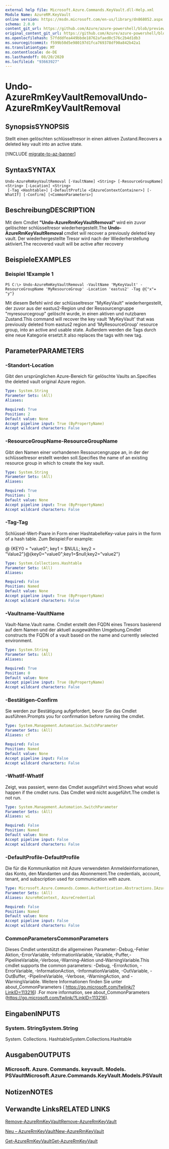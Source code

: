 ```yaml
---
external help file: Microsoft.Azure.Commands.KeyVault.dll-Help.xml
Module Name: AzureRM.KeyVault
online version: https://msdn.microsoft.com/en-us/library/dn868052.aspx
schema: 2.0.0
content_git_url: https://github.com/Azure/azure-powershell/blob/preview/src/ResourceManager/KeyVault/Commands.KeyVault/help/Undo-AzureRmKeyVaultRemoval.md
original_content_git_url: https://github.com/Azure/azure-powershell/blob/preview/src/ResourceManager/KeyVault/Commands.KeyVault/help/Undo-AzureRmKeyVaultRemoval.md
ms.openlocfilehash: 57fdddfea449bbde18762afaed0c576c2b4d1db3
ms.sourcegitcommit: f599b50d5e980197d1fca769378df90a842b42a1
ms.translationtype: MT
ms.contentlocale: de-DE
ms.lasthandoff: 08/20/2020
ms.locfileid: "93663927"
---
```

# <span data-ttu-id="00ba1-101">Undo-AzureRmKeyVaultRemoval</span><span class="sxs-lookup"><span data-stu-id="00ba1-101">Undo-AzureRmKeyVaultRemoval</span></span>

## <span data-ttu-id="00ba1-102">Synopsis</span><span class="sxs-lookup"><span data-stu-id="00ba1-102">SYNOPSIS</span></span>
<span data-ttu-id="00ba1-103">Stellt einen gelöschten schlüsseltresor in einen aktiven Zustand.</span><span class="sxs-lookup"><span data-stu-id="00ba1-103">Recovers a deleted key vault into an active state.</span></span>

[!INCLUDE [migrate-to-az-banner](../../includes/migrate-to-az-banner.md)]

## <span data-ttu-id="00ba1-104">Syntax</span><span class="sxs-lookup"><span data-stu-id="00ba1-104">SYNTAX</span></span>

```
Undo-AzureRmKeyVaultRemoval [-VaultName] <String> [-ResourceGroupName] <String> [-Location] <String>
 [-Tag <Hashtable>] [-DefaultProfile <IAzureContextContainer>] [-WhatIf] [-Confirm] [<CommonParameters>]
```

## <span data-ttu-id="00ba1-105">Beschreibung</span><span class="sxs-lookup"><span data-stu-id="00ba1-105">DESCRIPTION</span></span>
<span data-ttu-id="00ba1-106">Mit dem Cmdlet **"Undo-AzureRmKeyVaultRemoval"** wird ein zuvor gelöschter schlüsseltresor wiederhergestellt.</span><span class="sxs-lookup"><span data-stu-id="00ba1-106">The **Undo-AzureRmKeyVaultRemoval** cmdlet will recover a previously deleted key vault.</span></span> <span data-ttu-id="00ba1-107">Der wiederhergestellte Tresor wird nach der Wiederherstellung aktiviert.</span><span class="sxs-lookup"><span data-stu-id="00ba1-107">The recovered vault will be active after recovery</span></span>

## <span data-ttu-id="00ba1-108">Beispiele</span><span class="sxs-lookup"><span data-stu-id="00ba1-108">EXAMPLES</span></span>

### <span data-ttu-id="00ba1-109">Beispiel 1</span><span class="sxs-lookup"><span data-stu-id="00ba1-109">Example 1</span></span>
```
PS C:\> Undo-AzureRmKeyVaultRemoval -VaultName 'MyKeyVault' -ResourceGroupName 'MyResourceGroup' -Location 'eastus2' -Tag @{"x"= "y"}
```

<span data-ttu-id="00ba1-110">Mit diesem Befehl wird der schlüsseltresor "MyKeyVault" wiederhergestellt, der zuvor aus der eastus2-Region und der Ressourcengruppe "myresourcegroup" gelöscht wurde, in einen aktiven und nutzbaren Zustand.</span><span class="sxs-lookup"><span data-stu-id="00ba1-110">This command will recover the key vault 'MyKeyVault' that was previously deleted from eastus2 region and 'MyResourceGroup' resource group, into an active and usable state.</span></span> <span data-ttu-id="00ba1-111">Außerdem werden die Tags durch eine neue Kategorie ersetzt.</span><span class="sxs-lookup"><span data-stu-id="00ba1-111">It also replaces the tags with new tag.</span></span>

## <span data-ttu-id="00ba1-112">Parameter</span><span class="sxs-lookup"><span data-stu-id="00ba1-112">PARAMETERS</span></span>

### <span data-ttu-id="00ba1-113">-Standort</span><span class="sxs-lookup"><span data-stu-id="00ba1-113">-Location</span></span>
<span data-ttu-id="00ba1-114">Gibt den ursprünglichen Azure-Bereich für gelöschte Vaults an.</span><span class="sxs-lookup"><span data-stu-id="00ba1-114">Specifies the deleted vault original Azure region.</span></span>

```yaml
Type: System.String
Parameter Sets: (All)
Aliases: 

Required: True
Position: 2
Default value: None
Accept pipeline input: True (ByPropertyName)
Accept wildcard characters: False
```

### <span data-ttu-id="00ba1-115">-ResourceGroupName</span><span class="sxs-lookup"><span data-stu-id="00ba1-115">-ResourceGroupName</span></span>
<span data-ttu-id="00ba1-116">Gibt den Namen einer vorhandenen Ressourcengruppe an, in der der schlüsseltresor erstellt werden soll.</span><span class="sxs-lookup"><span data-stu-id="00ba1-116">Specifies the name of an existing resource group in which to create the key vault.</span></span>

```yaml
Type: System.String
Parameter Sets: (All)
Aliases: 

Required: True
Position: 1
Default value: None
Accept pipeline input: True (ByPropertyName)
Accept wildcard characters: False
```

### <span data-ttu-id="00ba1-117">-Tag</span><span class="sxs-lookup"><span data-stu-id="00ba1-117">-Tag</span></span>
<span data-ttu-id="00ba1-118">Schlüssel-Wert-Paare in Form einer Hashtabelle</span><span class="sxs-lookup"><span data-stu-id="00ba1-118">Key-value pairs in the form of a hash table.</span></span> <span data-ttu-id="00ba1-119">Zum Beispiel:</span><span class="sxs-lookup"><span data-stu-id="00ba1-119">For example:</span></span>

<span data-ttu-id="00ba1-120">@ {KEY0 = "value0"; key1 = $NULL; key2 = "Value2"}</span><span class="sxs-lookup"><span data-stu-id="00ba1-120">@{key0="value0";key1=$null;key2="value2"}</span></span>

```yaml
Type: System.Collections.Hashtable
Parameter Sets: (All)
Aliases: 

Required: False
Position: Named
Default value: None
Accept pipeline input: True (ByPropertyName)
Accept wildcard characters: False
```

### <span data-ttu-id="00ba1-121">-Vaultname</span><span class="sxs-lookup"><span data-stu-id="00ba1-121">-VaultName</span></span>
<span data-ttu-id="00ba1-122">Vault-Name.</span><span class="sxs-lookup"><span data-stu-id="00ba1-122">Vault name.</span></span>
<span data-ttu-id="00ba1-123">Cmdlet erstellt den FQDN eines Tresors basierend auf dem Namen und der aktuell ausgewählten Umgebung.</span><span class="sxs-lookup"><span data-stu-id="00ba1-123">Cmdlet constructs the FQDN of a vault based on the name and currently selected environment.</span></span>

```yaml
Type: System.String
Parameter Sets: (All)
Aliases: 

Required: True
Position: 0
Default value: None
Accept pipeline input: True (ByPropertyName)
Accept wildcard characters: False
```

### <span data-ttu-id="00ba1-124">-Bestätigen</span><span class="sxs-lookup"><span data-stu-id="00ba1-124">-Confirm</span></span>
<span data-ttu-id="00ba1-125">Sie werden zur Bestätigung aufgefordert, bevor Sie das Cmdlet ausführen.</span><span class="sxs-lookup"><span data-stu-id="00ba1-125">Prompts you for confirmation before running the cmdlet.</span></span>

```yaml
Type: System.Management.Automation.SwitchParameter
Parameter Sets: (All)
Aliases: cf

Required: False
Position: Named
Default value: None
Accept pipeline input: False
Accept wildcard characters: False
```

### <span data-ttu-id="00ba1-126">-WhatIf</span><span class="sxs-lookup"><span data-stu-id="00ba1-126">-WhatIf</span></span>
<span data-ttu-id="00ba1-127">Zeigt, was passiert, wenn das Cmdlet ausgeführt wird.</span><span class="sxs-lookup"><span data-stu-id="00ba1-127">Shows what would happen if the cmdlet runs.</span></span> <span data-ttu-id="00ba1-128">Das Cmdlet wird nicht ausgeführt.</span><span class="sxs-lookup"><span data-stu-id="00ba1-128">The cmdlet is not run.</span></span>

```yaml
Type: System.Management.Automation.SwitchParameter
Parameter Sets: (All)
Aliases: wi

Required: False
Position: Named
Default value: None
Accept pipeline input: False
Accept wildcard characters: False
```

### <span data-ttu-id="00ba1-129">-DefaultProfile</span><span class="sxs-lookup"><span data-stu-id="00ba1-129">-DefaultProfile</span></span>
<span data-ttu-id="00ba1-130">Die für die Kommunikation mit Azure verwendeten Anmeldeinformationen, das Konto, den Mandanten und das Abonnement.</span><span class="sxs-lookup"><span data-stu-id="00ba1-130">The credentials, account, tenant, and subscription used for communication with azure.</span></span>

```yaml
Type: Microsoft.Azure.Commands.Common.Authentication.Abstractions.IAzureContextContainer
Parameter Sets: (All)
Aliases: AzureRmContext, AzureCredential

Required: False
Position: Named
Default value: None
Accept pipeline input: False
Accept wildcard characters: False
```

### <span data-ttu-id="00ba1-131">CommonParameters</span><span class="sxs-lookup"><span data-stu-id="00ba1-131">CommonParameters</span></span>
<span data-ttu-id="00ba1-132">Dieses Cmdlet unterstützt die allgemeinen Parameter:-Debug,-Fehler Aktion,-ErrorVariable,-InformationVariable,-Variable,-Puffer,-PipelineVariable,-Verbose,-Warning-Aktion und-WarningVariable.</span><span class="sxs-lookup"><span data-stu-id="00ba1-132">This cmdlet supports the common parameters: -Debug, -ErrorAction, -ErrorVariable, -InformationAction, -InformationVariable, -OutVariable, -OutBuffer, -PipelineVariable, -Verbose, -WarningAction, and -WarningVariable.</span></span> <span data-ttu-id="00ba1-133">Weitere Informationen finden Sie unter about_CommonParameters ( https://go.microsoft.com/fwlink/?LinkID=113216) .</span><span class="sxs-lookup"><span data-stu-id="00ba1-133">For more information, see about_CommonParameters (https://go.microsoft.com/fwlink/?LinkID=113216).</span></span>

## <span data-ttu-id="00ba1-134">Eingaben</span><span class="sxs-lookup"><span data-stu-id="00ba1-134">INPUTS</span></span>

### <span data-ttu-id="00ba1-135">System. String</span><span class="sxs-lookup"><span data-stu-id="00ba1-135">System.String</span></span>
<span data-ttu-id="00ba1-136">System. Collections. Hashtable</span><span class="sxs-lookup"><span data-stu-id="00ba1-136">System.Collections.Hashtable</span></span>

## <span data-ttu-id="00ba1-137">Ausgaben</span><span class="sxs-lookup"><span data-stu-id="00ba1-137">OUTPUTS</span></span>

### <span data-ttu-id="00ba1-138">Microsoft. Azure. Commands. keyvault. Models. PSVault</span><span class="sxs-lookup"><span data-stu-id="00ba1-138">Microsoft.Azure.Commands.KeyVault.Models.PSVault</span></span>

## <span data-ttu-id="00ba1-139">Notizen</span><span class="sxs-lookup"><span data-stu-id="00ba1-139">NOTES</span></span>

## <span data-ttu-id="00ba1-140">Verwandte Links</span><span class="sxs-lookup"><span data-stu-id="00ba1-140">RELATED LINKS</span></span>

[<span data-ttu-id="00ba1-141">Remove-AzureRmKeyVault</span><span class="sxs-lookup"><span data-stu-id="00ba1-141">Remove-AzureRmKeyVault</span></span>](./Remove-AzureRmKeyVault.md)

[<span data-ttu-id="00ba1-142">Neu – AzureRmKeyVault</span><span class="sxs-lookup"><span data-stu-id="00ba1-142">New-AzureRmKeyVault</span></span>](./New-AzureRmKeyVault.md)

[<span data-ttu-id="00ba1-143">Get-AzureRmKeyVault</span><span class="sxs-lookup"><span data-stu-id="00ba1-143">Get-AzureRmKeyVault</span></span>](./Get-AzureRmKeyVault.md)
